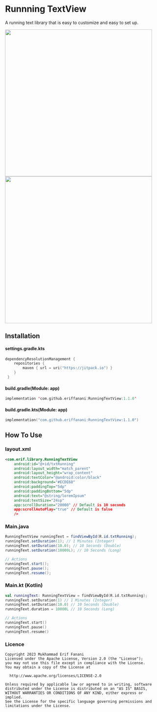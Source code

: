 # Runnning TextView
A running text library that is easy to customize and easy to set up.

<img src="https://github.com/user-attachments/assets/113ae19d-185c-42f4-a7cf-a49e879860f2" width="480px"/>
<img src="https://github.com/user-attachments/assets/6a0ba67e-3e7e-4fe1-81eb-f9281ef4f8de" width="480px"/>

## Installation
#### settings.gradle.kts
```kotlin
dependencyResolutionManagement {
    repositories {
        maven { url = uri("https://jitpack.io") }
    }
 }
```

#### build.gradle(Module: app)
```kotlin
implementation 'com.github.eriffanani:RunningTextView:1.1.0'
```
#### build.gradle.kts(Module: app)
```kotlin
implementation("com.github.eriffanani:RunningTextView:1.1.0")
```

## How To Use
### layout.xml
```xml
<com.erif.library.RunningTextView
    android:id="@+id/txtRunning"
    android:layout_width="match_parent"
    android:layout_height="wrap_content"
    android:textColor="@android:color/black"
    android:background="#ECDE68"
    android:paddingTop="5dp"
    android:paddingBottom="5dp"
    android:text="@string/loremIpsum"
    android:textSize="24sp"
    app:scrollDuration="20000" // Default is 10 seconds
    app:scrollAutoPlay="true" // Default is false
    />
```
### Main.java
```java
RunningTextView runningText = findViewById(R.id.txtRunning);
runningText.setDuration(1); // 1 Minutes (Integer)
runningText.setDuration(10.0); // 10 Seconds (Double)
runningText.setDuration(10000L); // 10 Seconds (Long)

// Actions 
runningText.start();
runningText.pause();
runningText.resume();
```

### Main.kt (Kotlin)
```kotlin
val runningText: RunningTextView = findViewById(R.id.txtRunning);
runningText.setDuration(1) // 1 Minutes (Integer)
runningText.setDuration(10.0) // 10 Seconds (Double)
runningText.duration = 10000L // 10 Seconds (Long)

// Actions 
runningText.start()
runningText.pause()
runningText.resume()
```

### Licence
```license
Copyright 2023 Mukhammad Erif Fanani
Licensed under the Apache License, Version 2.0 (the "License");
you may not use this file except in compliance with the License.
You may obtain a copy of the License at

  http://www.apache.org/licenses/LICENSE-2.0

Unless required by applicable law or agreed to in writing, software
distributed under the License is distributed on an "AS IS" BASIS,
WITHOUT WARRANTIES OR CONDITIONS OF ANY KIND, either express or implied.
See the License for the specific language governing permissions and
limitations under the License.
```
